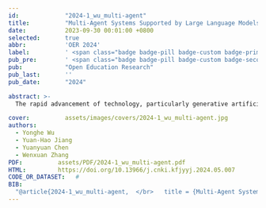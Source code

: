 ```yaml
---
id:             "2024-1_wu_multi-agent"
title:          "Multi-Agent Systems Supported by Large Language Models: Technical Pathways, Educational Applications, and Future Prospects"
date:           2023-09-30 00:01:00 +0800
selected:       true
abbr:           'OER 2024'
label:          ' <span class="badge badge-pill badge-custom badge-primary">Chinese</span> <span class="badge badge-pill badge-custom badge-primary">CSSCI</span>'
pub_pre:        ' <span class="badge badge-pill badge-custom badge-secondary">Journal</span> '
pub:            "Open Education Research"
pub_last:       ''
pub_date:       "2024"

abstract: >-
  The rapid advancement of technology, particularly generative artificial intelligence  (GenAI), is facilitating the education transformation. In response to the increasingly complex and  dynamic educational landscape, Multi-Agent Systems (MAS) have emerged as a promising solution to address educational challenges due to their collaborative, distributed, and adaptive capabilities. This study begins by analyzing the core principles and evolutionary trajectory of MASs, focusing on their early applications in education. It explores the evolution of these systems from three critical  perspectives: Domain, structure, and application scenarios. On the technical front, the study delves into how GenAI enhances MASs by developing an "eye-brain-hand" capability framework using Large Language Models (LLM). Additionally, it introduces a dual-cycle framework to boost the intelligence of these systems. Regarding applications, the study provides an in-depth analysis of the diverse roles of MASs in education, including an encyclopedia-type Agent that facilitates knowledge management, an intelligent learning companion that fosters collaboration, a teaching assistant Agent that aids in learning planning, and a specialized teacher agent that supports subject-specific instruction. The study also highlights the potential of MASs for various educational contexts and cross-cultural environments. However, the implementation of MASs in education faces several challenges, such as ensuring system stability and security, mitigating potential negative impacts, and integrating the strengths of traditional  educational methods. To address these issues, the study proposes a range of strategies, including integrating educational elements, aligning with digital infrastructure, transforming educational paradigms, and enhancing security, ethics, and privacy safeguards. These measures reshape the educational ecosystem empowered by MASs and ensure its sustainable development. The study offers meaningful insights into intelligent educational technologies and contributes to the digitalization and  high-quality development of education.

cover:          assets/images/covers/2024-1_wu_multi-agent.jpg
authors:
  - Yonghe Wu
  - Yuan-Hao Jiang
  - Yuanyuan Chen
  - Wenxuan Zhang
PDF:          assets/PDF/2024-1_wu_multi-agent.pdf
HTML:         https://doi.org/10.13966/j.cnki.kfjyyj.2024.05.007
CODE_OR_DATASET:   #
BIB:
  "@article{2024-1_wu_multi-agent,	</br>	title = {Multi-Agent Systems Supported by Large Language Models: Technical Pathways, Educational Applications, and Future Prospects},	</br>	volume = {30},	</br>	doi = {10.13966/j.cnki.kfjyyj.2024.05.007},	</br>	language = {zh-CN},	</br>	number = {5},	</br>	journal = {Open Education Research},	</br>	author = {Wu, Yonghe and Jiang, Yuan-Hao and Chen, Yuanyuan and Zhang, Wenxuan},	</br>	year = {2024},	</br>	pages = {63--75},	</br>}"
---
```


